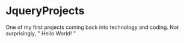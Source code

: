 JqueryProjects
==============

One of my first projects coming back into technology and coding.
Not surprisingly, " Hello World! "
